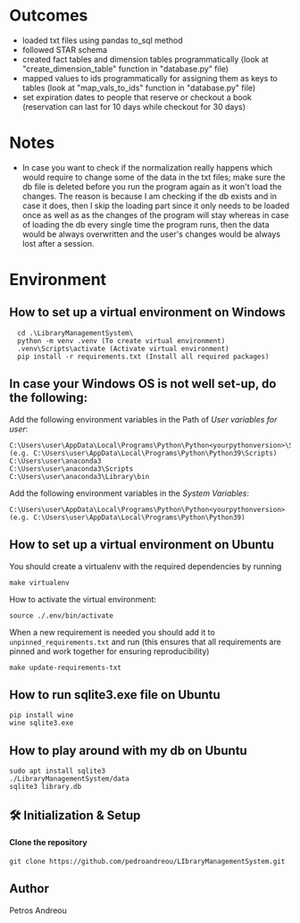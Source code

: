 # Outcomes
- loaded txt files using pandas to_sql method
- followed STAR schema
- created fact tables and dimension tables programmatically (look at "create_dimension_table" function in "database.py" file)
- mapped values to ids programmatically for assigning them as keys to tables (look at "map_vals_to_ids" function in "database.py" file)
- set expiration dates to people that reserve or checkout a book (reservation can last for 10 days while checkout for 30 days)


# Notes
- In case you want to check if the normalization really happens which would require to change some of the data in the txt files; make sure the db file is deleted
before you run the program again as it won't load the changes. The reason is because I am checking if the db exists and in case it does,
then I skip the loading part since it only needs to be loaded once as well as as the changes of the program will stay whereas in case of loading the db every single time the program runs, then the data would be always overwritten and the user's changes would be always lost after a session.


# Environment
## How to set up a virtual environment on Windows
```
  cd .\LibraryManagementSystem\
  python -m venv .venv (To create virtual environment)
  .venv\Scripts\activate (Activate virtual environment)
  pip install -r requirements.txt (Install all required packages)
```

## In case your Windows OS is not well set-up, do the following:
Add the following environment variables in the Path of *User variables for user*:
```
C:\Users\user\AppData\Local\Programs\Python\Python<yourpythonversion>\Scripts  (e.g. C:\Users\user\AppData\Local\Programs\Python\Python39\Scripts)
C:\Users\user\anaconda3
C:\Users\user\anaconda3\Scripts
C:\Users\user\anaconda3\Library\bin
```

Add the following environment variables in the *System Variables*:
```
C:\Users\user\AppData\Local\Programs\Python\Python<yourpythonversion>  (e.g. C:\Users\user\AppData\Local\Programs\Python\Python39)
```

## How to set up a virtual environment on Ubuntu
You should create a virtualenv with the required dependencies by running
```
make virtualenv
```

How to activate the virtual environment:
```
source ./.env/bin/activate
```

When a new requirement is needed you should add it to `unpinned_requirements.txt` and run
(this ensures that all requirements are pinned and work together for ensuring reproducibility)
```
make update-requirements-txt
```

## How to run sqlite3.exe file on Ubuntu
```
pip install wine
wine sqlite3.exe
```

## How to play around with my db on Ubuntu
```
sudo apt install sqlite3
./LibraryManagementSystem/data
sqlite3 library.db
```


## 🛠 Initialization & Setup
#### Clone the repository
    git clone https://github.com/pedroandreou/LIbraryManagementSystem.git


## Author
Petros Andreou
